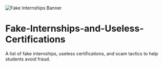 ![Fake Internships Banner](https://your-image-link-here.com/banner.png)
# Fake-Internships-and-Useless-Certifications
A list of fake internships, useless certifications, and scam tactics to help students avoid fraud.
